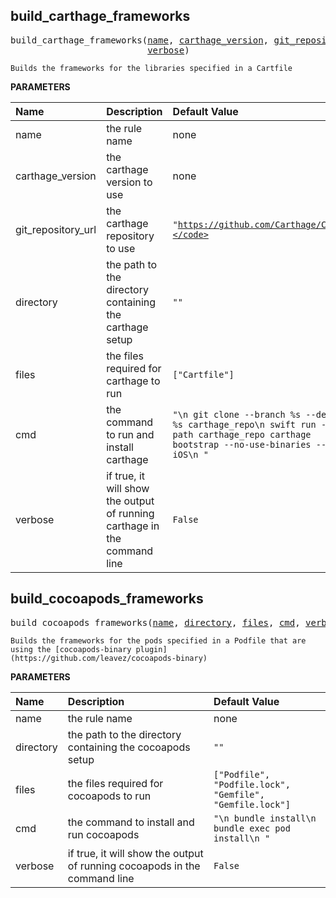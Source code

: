 <!-- Generated with Stardoc: http://skydoc.bazel.build -->

<a id="#build_carthage_frameworks"></a>

## build_carthage_frameworks

<pre>
build_carthage_frameworks(<a href="#build_carthage_frameworks-name">name</a>, <a href="#build_carthage_frameworks-carthage_version">carthage_version</a>, <a href="#build_carthage_frameworks-git_repository_url">git_repository_url</a>, <a href="#build_carthage_frameworks-directory">directory</a>, <a href="#build_carthage_frameworks-files">files</a>, <a href="#build_carthage_frameworks-cmd">cmd</a>,
                          <a href="#build_carthage_frameworks-verbose">verbose</a>)
</pre>

    Builds the frameworks for the libraries specified in a Cartfile

**PARAMETERS**


| Name  | Description | Default Value |
| :------------- | :------------- | :------------- |
| <a id="build_carthage_frameworks-name"></a>name |  the rule name   |  none |
| <a id="build_carthage_frameworks-carthage_version"></a>carthage_version |  the carthage version to use   |  none |
| <a id="build_carthage_frameworks-git_repository_url"></a>git_repository_url |  the carthage repository to use   |  <code>"https://github.com/Carthage/Carthage.git"</code> |
| <a id="build_carthage_frameworks-directory"></a>directory |  the path to the directory containing the carthage setup   |  <code>""</code> |
| <a id="build_carthage_frameworks-files"></a>files |  the files required for carthage to run   |  <code>["Cartfile"]</code> |
| <a id="build_carthage_frameworks-cmd"></a>cmd |  the command to run and install carthage   |  <code>"\n        git clone --branch %s --depth 1 %s carthage_repo\n        swift run --package-path carthage_repo carthage bootstrap --no-use-binaries --platform iOS\n        "</code> |
| <a id="build_carthage_frameworks-verbose"></a>verbose |  if true, it will show the output of running carthage in the command line   |  <code>False</code> |


<a id="#build_cocoapods_frameworks"></a>

## build_cocoapods_frameworks

<pre>
build_cocoapods_frameworks(<a href="#build_cocoapods_frameworks-name">name</a>, <a href="#build_cocoapods_frameworks-directory">directory</a>, <a href="#build_cocoapods_frameworks-files">files</a>, <a href="#build_cocoapods_frameworks-cmd">cmd</a>, <a href="#build_cocoapods_frameworks-verbose">verbose</a>)
</pre>

    Builds the frameworks for the pods specified in a Podfile that are using the [cocoapods-binary plugin](https://github.com/leavez/cocoapods-binary)

**PARAMETERS**


| Name  | Description | Default Value |
| :------------- | :------------- | :------------- |
| <a id="build_cocoapods_frameworks-name"></a>name |  the rule name   |  none |
| <a id="build_cocoapods_frameworks-directory"></a>directory |  the path to the directory containing the cocoapods setup   |  <code>""</code> |
| <a id="build_cocoapods_frameworks-files"></a>files |  the files required for cocoapods to run   |  <code>["Podfile", "Podfile.lock", "Gemfile", "Gemfile.lock"]</code> |
| <a id="build_cocoapods_frameworks-cmd"></a>cmd |  the command to install and run cocoapods   |  <code>"\n        bundle install\n        bundle exec pod install\n        "</code> |
| <a id="build_cocoapods_frameworks-verbose"></a>verbose |  if true, it will show the output of running cocoapods in the command line   |  <code>False</code> |


